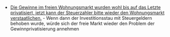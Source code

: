 * [Die Gewinne im freien Wohnungsmarkt wurden wohl bis auf das Letzte privatisiert, jetzt kann der Steuerzahler bitte wieder den Wohnungsmarkt verstaatlichen.](https://blog.fefe.de/?ts=99738dee) - Wenn dann der Investitionsstau mit Steuergeldern behoben wurde, würde sich der freie Markt wieder den Problem der Gewinnprivatisierung annehmen
